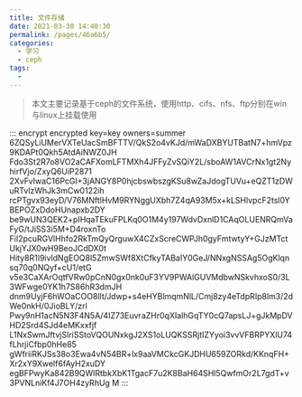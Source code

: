 ```yaml
---
title: 文件存储
date: 2021-03-30 14:40:30
permalink: /pages/46a6b5/
categories:
  - 学习
  - ceph
tags:
  - 
---
```


>本文主要记录基于ceph的文件系统，使用http、cifs、nfs、ftp分别在win与linux上挂载使用

::: encrypt encrypted key=key owners=summer
6ZQSyLiUMerVXTeUacSmBFTTV/QkS2o4vKJd/mWaDXBYUTBatN7+hmVpz9KDAPt0Qkh5AtdAiNWZ0JH
Fdo3St2R7o8VO2aCAFXomLFTMXh4JFFyZvSQiY2L/sboAW1AVCrNx1gt2NyhirfVjo/ZxyQ6UiP2871
2XvFvIwaC16PcGI+3jANGY8P0hjcbswbszgKSu8wZaJdogTUVu+eQZT1zDWuRTvlzWhJk3mCw0122ih
rcPTgvx93eyD/V76MNftlHvM9RYNggUXbh7Z4qA93M5x+kLSHlvpcF2tsl0YBEPOZxDdoHUnapxb2DY
be9wUN3QEK2+pIHqaTEkuFPLKq0O1M4y197WdvDxnlD1CAqOLUENRQmVaFyG/tJiSS3i5M+D4roxnTo
FiI2pcuRGVlHhfo2RkTmQyQrguwX4CZxScreCWPJh0gyFmtwtyY+GJzMTctUkjYJX0wH9BeoJCdDX0t
Hity8R1I9ivldNgEOQ8l5ZmwSWf8XtCfkyTABaIY0GeJ/NNxgNSSAg5OgKlqnsq70q0NQyf+cU1/etG
v5e3CaXArOqtfVRw0pCnN0gx0nk0uF3YV9PWAlGUVMdbwNSkvhxoS0/3L3WFwge0YK1h7S86hR3dmJH
dnm9UyjF6hWOaCOO8llt/Jdwp+s4eHYBlmqmNlL/Cmj8zy4eTdpRIp8lm3/2dWe0nkH/0JioBLY/zrl
Pwy9nH1acN5N3F4N5A/4IZ73EuvraZHr0qXIalhGqTY0cQ7apsLJ+gJkMpDVHD2Srd4SJd4eMKxxfjf
L1NxSwmJftvjSIriSStoVQOUNxkgJ2XS1oLUQKSSRjtIZYyoi3vvVFBRPYXlU74fLhrjiCfbp0hHe85
gWfriiRKJSs38o3Ewa4vN54BR+lx9aaVMCkcGKJDHU659ZORkd/KKnqFH+Xr2xY9Xwelf6fAyH2xuDY
egBFPwyKa842B9QWlRtbkXbK1TgacF7u2K8BaH64SHl5QwfmOr2L7gdT+v3PVNLniKf4J7OH4zyRhUg
M
:::